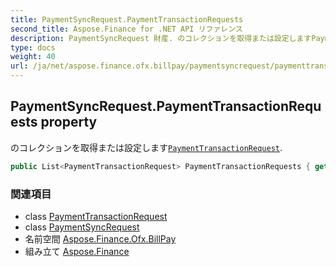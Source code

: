 ```yaml
---
title: PaymentSyncRequest.PaymentTransactionRequests
second_title: Aspose.Finance for .NET API リファレンス
description: PaymentSyncRequest 財産. のコレクションを取得または設定しますPaymentTransactionRequest.
type: docs
weight: 40
url: /ja/net/aspose.finance.ofx.billpay/paymentsyncrequest/paymenttransactionrequests/
---
```

## PaymentSyncRequest.PaymentTransactionRequests property

のコレクションを取得または設定します[`PaymentTransactionRequest`](../../paymenttransactionrequest/).

```csharp
public List<PaymentTransactionRequest> PaymentTransactionRequests { get; set; }
```

### 関連項目

* class [PaymentTransactionRequest](../../paymenttransactionrequest/)
* class [PaymentSyncRequest](../)
* 名前空間 [Aspose.Finance.Ofx.BillPay](../../paymentsyncrequest/)
* 組み立て [Aspose.Finance](../../../)


